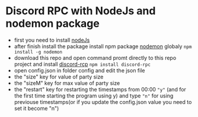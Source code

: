 # Discord RPC with NodeJs and nodemon package

- first you need to install [nodeJs](https://nodejs.org/en/)
- after finish install the package install npm package [nodemon]('https://www.npmjs.com/package/nodemon') globaly `npm install -g nodemon`
- download this repo and open command promt directly to this repo project and install [discord-rcp](https://www.npmjs.com/package/discord-rpc) `npm install discord-rpc`
- open config.json in folder config and edit the json file
- the "size" key for value of party size
- the "sizeM" key for max value of party size
- the "restart" key for restarting the timestamps from 00:00 `"y"` (and for the first time starting the program using y) and type `"n"` for using previouse timestamps(or if you update the config.json value you need to set it become "n")
